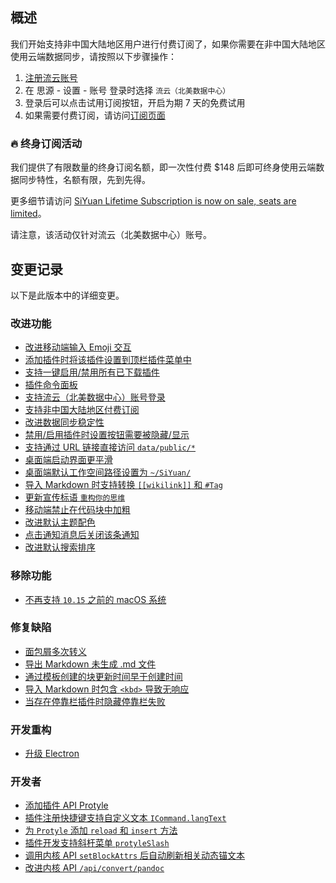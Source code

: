 ## 概述

我们开始支持非中国大陆地区用户进行付费订阅了，如果你需要在非中国大陆地区使用云端数据同步，请按照以下步骤操作：

1. [注册流云账号](https://liuyun.io/register)
2. 在 思源 - 设置 - 账号 登录时选择 `流云（北美数据中心）`
3. 登录后可以点击试用订阅按钮，开启为期 7 天的免费试用
4. 如果需要付费订阅，请访问[订阅页面](https://liuyun.io/subscribe/siyuan)

### 🔥 终身订阅活动

我们提供了有限数量的终身订阅名额，即一次性付费 $148 后即可终身使用云端数据同步特性，名额有限，先到先得。

更多细节请访问 [SiYuan Lifetime Subscription is now on sale, seats are limited](https://liuyun.io/article/1687355154445)。

请注意，该活动仅针对流云（北美数据中心）账号。

## 变更记录

以下是此版本中的详细变更。

### 改进功能

* [改进移动端输入 Emoji 交互](https://github.com/siyuan-note/siyuan/issues/8484)
* [添加插件时将该插件设置到顶栏插件菜单中](https://github.com/siyuan-note/siyuan/issues/8486)
* [支持一键启用/禁用所有已下载插件](https://github.com/siyuan-note/siyuan/issues/8523)
* [插件命令面板](https://github.com/siyuan-note/siyuan/issues/8526)
* [支持流云（北美数据中心）账号登录](https://github.com/siyuan-note/siyuan/issues/8578)
* [支持非中国大陆地区付费订阅](https://github.com/siyuan-note/siyuan/issues/8584)
* [改进数据同步稳定性](https://github.com/siyuan-note/siyuan/issues/8591)
* [禁用/启用插件时设置按钮需要被隐藏/显示](https://github.com/siyuan-note/siyuan/issues/8592)
* [支持通过 URL 链接直接访问 `data/public/*`](https://github.com/siyuan-note/siyuan/issues/8593)
* [桌面端启动界面更平滑](https://github.com/siyuan-note/siyuan/issues/8596)
* [桌面端默认工作空间路径设置为 `~/SiYuan/`](https://github.com/siyuan-note/siyuan/issues/8602)
* [导入 Markdown 时支持转换 `[[wikilink]]` 和 `#Tag`](https://github.com/siyuan-note/siyuan/issues/8603)
* [更新宣传标语 `重构你的思维`](https://github.com/siyuan-note/siyuan/issues/8608)
* [移动端禁止在代码块中加粗](https://github.com/siyuan-note/siyuan/issues/8613)
* [改进默认主题配色](https://github.com/siyuan-note/siyuan/issues/8616)
* [点击通知消息后关闭该条通知](https://github.com/siyuan-note/siyuan/issues/8622)
* [改进默认搜索排序](https://github.com/siyuan-note/siyuan/issues/8624)

### 移除功能

* [不再支持 `10.15` 之前的 macOS 系统](https://github.com/siyuan-note/siyuan/issues/8604)

### 修复缺陷

* [面包屑多次转义](https://github.com/siyuan-note/siyuan/issues/8580)
* [导出 Markdown 未生成 .md 文件](https://github.com/siyuan-note/siyuan/issues/8587)
* [通过模板创建的块更新时间早于创建时间](https://github.com/siyuan-note/siyuan/issues/8607)
* [导入 Markdown 时包含 `<kbd>` 导致无响应](https://github.com/siyuan-note/siyuan/issues/8611)
* [当存在停靠栏插件时隐藏停靠栏失败](https://github.com/siyuan-note/siyuan/issues/8614)

### 开发重构

* [升级 Electron](https://github.com/siyuan-note/siyuan/issues/8597)

### 开发者

* [添加插件 API Protyle](https://github.com/siyuan-note/siyuan/issues/8445)
* [插件注册快捷键支持自定义文本 `ICommand.langText`](https://github.com/siyuan-note/siyuan/pull/8589)
* [为 `Protyle` 添加 `reload` 和 `insert` 方法](https://github.com/siyuan-note/siyuan/issues/8598)
* [插件开发支持斜杆菜单 `protyleSlash`](https://github.com/siyuan-note/siyuan/issues/8599)
* [调用内核 API `setBlockAttrs` 后自动刷新相关动态锚文本](https://github.com/siyuan-note/siyuan/issues/8605)
* [改进内核 API `/api/convert/pandoc`](https://github.com/siyuan-note/siyuan/issues/8619)
